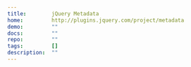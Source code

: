 ```yaml
---
title:        jQuery Metadata
home:         http://plugins.jquery.com/project/metadata
demo:         ""
docs:         ""
repo:         ""
tags:         []
description:  ""
---
```


